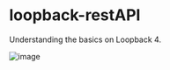 # loopback-restAPI

Understanding the basics on Loopback 4.

![image](https://user-images.githubusercontent.com/36519974/166890927-4a531398-132e-4754-a1cf-c10a3afc845f.png)
